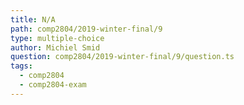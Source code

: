 ```yaml
---
title: N/A
path: comp2804/2019-winter-final/9
type: multiple-choice
author: Michiel Smid
question: comp2804/2019-winter-final/9/question.ts
tags:
  - comp2804
  - comp2804-exam
---
```


